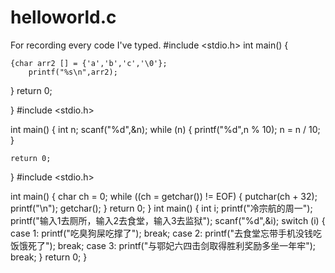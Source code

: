 # helloworld.c
For recording every code I've typed.
#include <stdio.h>
int main()
{

    {char arr2 [] = {'a','b','c','\0'};
        printf("%s\n",arr2);

}
    return 0;

}
#include <stdio.h>

int main()
{
    int n;
    scanf("%d",&n);
    while (n)
    {
        printf("%d",n % 10);
        n = n / 10;
    }

    return 0;

}
#include <stdio.h>

int main()
{
    char ch = 0;
    while ((ch = getchar()) != EOF)
    {
        putchar(ch + 32);
        printf("\n");
        getchar();
    }
    return 0;
}
int main()
{
    int i;
    printf("冷宗航的周一");
    printf("输入1去厕所，输入2去食堂，输入3去监狱");
    scanf("%d",&i);
    switch (i)
    {
        case 1:
            printf("吃臭狗屎吃撑了");
            break;
        case 2:
            printf("去食堂忘带手机没钱吃饭饿死了");
            break;
        case 3:
            printf("与鄂妃六四击剑取得胜利奖励多坐一年牢");
            break;
    }
    return 0;
}
